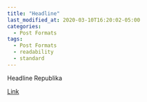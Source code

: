 ```yaml
---
title: "Headline"
last_modified_at: 2020-03-10T16:20:02-05:00
categories:
  - Post Formats
tags:
  - Post Formats
  - readability
  - standard
---
```

Headline Republika

[Link](https://mrizkymaulidhan.github.io/mrizky.github.io/scrapping.html "Menuju Headline")

